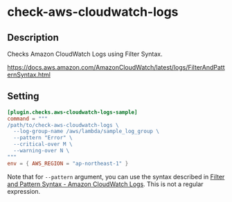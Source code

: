 # check-aws-cloudwatch-logs

## Description

Checks Amazon CloudWatch Logs using Filter Syntax.

https://docs.aws.amazon.com/AmazonCloudWatch/latest/logs/FilterAndPatternSyntax.html

## Setting

```toml
[plugin.checks.aws-cloudwatch-logs-sample]
command = """
/path/to/check-aws-cloudwatch-logs \
  --log-group-name /aws/lambda/sample_log_group \
  --pattern "Error" \
  --critical-over M \
  --warning-over N \
"""
env = { AWS_REGION = "ap-northeast-1" }
```

Note that for `--pattern` argument, you can use the syntax described in [Filter and Pattern Syntax - Amazon CloudWatch Logs](https://docs.aws.amazon.com/AmazonCloudWatch/latest/logs/FilterAndPatternSyntax.html). This is not a regular expression.
